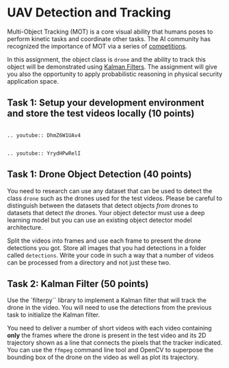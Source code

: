 # UAV Detection and Tracking

Multi-Object Tracking (MOT) is a core visual ability that humans poses to perform kinetic tasks and coordinate other tasks. The AI community has recognized the importance of MOT via a series of [competitions](https://motchallenge.net). 

In this assignment, the object class is `drone` and the ability to track this object  will be demonstrated using [Kalman Filters](https://en.wikipedia.org/wiki/Kalman_filter). The assignment will give you also the opportunity to apply probabilistic reasoning in physical security application space. 


## Task 1: Setup your development environment and store the test videos locally (10 points)

```{eval-rst}

.. youtube:: DhmZ6W1UAv4

```

```{eval-rst}

.. youtube:: YrydHPwRelI

```

## Task 1: Drone Object Detection (40 points)

You need to research can use any dataset that can be used to detect the class `drone` such as the drones used for the test videos. Please be careful to distinguish between the datasets that detect objects *from* drones to datasets that detect *the* drones. Your object detector must use a deep learning model but you can use an existing object detector model architecture. 

Split the videos into frames and use each frame to present the drone detections you got. Store all images that you had detections in a folder called `detections`. Write your code in such a way that a number of videos can be processed from a directory and not just these two.


## Task 2: Kalman Filter (50 points)

Use the  `filterpy`` library to implement a Kalman filter that will track the drone in the video. You will need to use the detections from the previous task to initialize the Kalman filter. 

You need to deliver a number of short videos with each video containing **only** the frames where the drone is present in the test video and its 2D trajectory shown as a line that connects the pixels that the tracker indicated. You can use the `ffmpeg` command line tool and OpenCV to superpose the bounding box of the drone on the video as well as plot its trajectory. 
